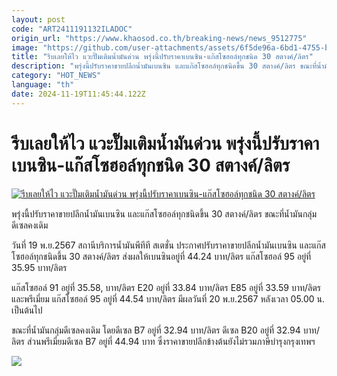```yaml
---
layout: post
code: "ART2411191132ILADOC"
origin_url: "https://www.khaosod.co.th/breaking-news/news_9512775"
image: "https://github.com/user-attachments/assets/6f5de96a-6bd1-4755-b112-d684fb02d9a8"
title: "รีบเลยให้ไว แวะปั๊มเติมน้ำมันด่วน พรุ่งนี้ปรับราคาเบนซิน-แก๊สโซฮอล์ทุกชนิด 30 สตางค์/ลิตร"
description: "พรุ่งนี้ปรับราคาขายปลีกน้ำมันเบนซิน และแก๊สโซฮอล์ทุกชนิดขึ้น 30 สตางค์/ลิตร ขณะที่น้ำมันกลุ่มดีเซลคงเดิม"
category: "HOT_NEWS"
language: "th"
date: 2024-11-19T11:45:44.122Z
---
```


# รีบเลยให้ไว แวะปั๊มเติมน้ำมันด่วน พรุ่งนี้ปรับราคาเบนซิน-แก๊สโซฮอล์ทุกชนิด 30 สตางค์/ลิตร

[![รีบเลยให้ไว แวะปั๊มเติมน้ำมันด่วน พรุ่งนี้ปรับราคาเบนซิน-แก๊สโซฮอล์ทุกชนิด 30 สตางค์/ลิตร](https://www.khaosod.co.th/wpapp/uploads/2024/11/PTT-gas-station.jpg "รีบเลยให้ไว แวะปั๊มเติมน้ำมันด่วน พรุ่งนี้ปรับราคาเบนซิน-แก๊สโซฮอล์ทุกชนิด 30 สตางค์/ลิตร")](https://www.khaosod.co.th/wpapp/uploads/2024/11/PTT-gas-station.jpg)

พรุ่งนี้ปรับราคาขายปลีกน้ำมันเบนซิน และแก๊สโซฮอล์ทุกชนิดขึ้น 30 สตางค์/ลิตร ขณะที่น้ำมันกลุ่มดีเซลคงเดิม

วันที่ 19 พ.ย.2567 สถานีบริการน้ำมันพีทีที สเตชั่น ประกาศปรับราคาขายปลีกน้ำมันเบนซิน และแก๊สโซฮอล์ทุกชนิดขึ้น 30 สตางค์/ลิตร ส่งผลให้เบนซินอยู่ที่ 44.24 บาท/ลิตร แก๊สโซฮอล์ 95 อยู่ที่ 35.95 บาท/ลิตร

แก๊สโซฮอล์ 91 อยู่ที่ 35.58, บาท/ลิตร E20 อยู่ที่ 33.84 บาท/ลิตร E85 อยู่ที่ 33.59 บาท/ลิตร และพรีเมี่ยม แก๊สโซฮอล์ 95 อยู่ที่ 44.54 บาท/ลิตร มีผลวันที่ 20 พ.ย.2567 หลังเวลา 05.00 น. เป็นต้นไป

ขณะที่น้ำมันกลุ่มดีเซลคงเดิม โดยดีเซล B7 อยู่ที่ 32.94 บาท/ลิตร ดีเซล B20 อยู่ที่ 32.94 บาท/ลิตร ส่วนพรีเมี่ยมดีเซล B7 อยู่ที่ 44.94 บาท ซึ่งราคาขายปลีกข้างต้นยังไม่รวมภาษีบำรุงกรุงเทพฯ

[![](https://www.khaosod.co.th/wpapp/uploads/2024/11/ราคาน้ำมัน.jpeg)](https://www.khaosod.co.th/wpapp/uploads/2024/11/ราคาน้ำมัน.jpeg)